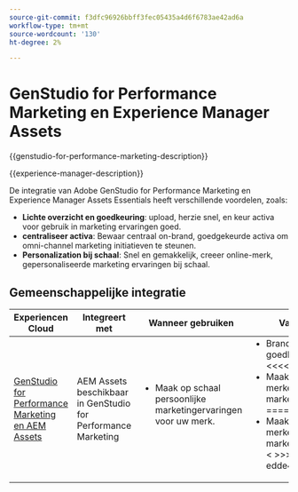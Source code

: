 ```yaml
---
source-git-commit: f3dfc96926bbff3fec05435a4d6f6783ae42ad6a
workflow-type: tm+mt
source-wordcount: '130'
ht-degree: 2%

---
```



# GenStudio for Performance Marketing en Experience Manager Assets

{{genstudio-for-performance-marketing-description}}

{{experience-manager-description}}

De integratie van Adobe GenStudio for Performance Marketing en Experience Manager Assets Essentials heeft verschillende voordelen, zoals:

+ **Lichte overzicht en goedkeuring**: upload, herzie snel, en keur activa voor gebruik in marketing ervaringen goed.
+ **centraliseer activa**: Bewaar centraal on-brand, goedgekeurde activa om omni-channel marketing initiatieven te steunen.
+ **Personalization bij schaal**: Snel en gemakkelijk, creeer online-merk, gepersonaliseerde marketing ervaringen bij schaal.

## Gemeenschappelijke integratie

<table>
    <thead>
        <tr>
            <th>Experiencen Cloud</th>
            <th>Integreert met</th>
            <th>Wanneer gebruiken</th>
            <th>Vaak voorkomende gebruiksscenario's</th>
        </tr>
    </thead>
    <tbody>
        <tr>
            <td><a href="../../integrations/tutorials/aem-genstudio-for-performance-marketing/overview.md" target="_blank" rel="noreferrer">GenStudio for Performance Marketing en AEM Assets</a></td>
            <td>AEM Assets beschikbaar in GenStudio for Performance Marketing</td>
            <td>
                <ul style="margin-top: 0;">
                    <li>Maak op schaal persoonlijke marketingervaringen voor uw merk.</li>
                </ul>
            </td>
            <td>
                <ul style="margin-top: 0;">
                    <li>Brandmiddelen uploaden, controleren en goedkeuren.</li>
&lt;&lt;&lt;&lt;&lt;&lt; HEAD
                    <li>Maak afbeeldingsvarianten van goedgekeurde merkelementen voor gebruik in marketingervaringen.</li>
=======
                    <li>Maak afbeeldingsvarianten van goedgekeurde merkelementen voor gebruik in marketingervaringen.</li>&lt;
&gt;&gt;&gt;&gt;&gt;&gt; edde4b8b98a1e8b7eaff592f458cfaa9aa53b346
                </ul>
            </td>
        </tr>        
    </tbody>          
</table>
